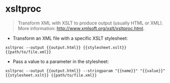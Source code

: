# xsltproc

> Transform XML with XSLT to produce output (usually HTML or XML).
> More information: <http://www.xmlsoft.org/xslt/xsltproc.html>.

- Transform an XML file with a specific XSLT stylesheet:

`xsltproc --output {{output.html}} {{stylesheet.xslt}} {{path/to/file.xml}}`

- Pass a value to a parameter in the stylesheet:

`xsltproc --output {{output.html}} --stringparam "{{name}}" "{{value}}" {{stylesheet.xslt}} {{path/to/file.xml}}`
